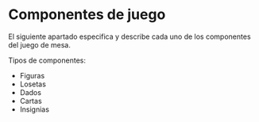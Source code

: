 # Componentes de juego

El siguiente apartado especifica y describe cada uno de los componentes del juego de mesa.

Tipos de componentes:

* Figuras
* Losetas
* Dados
* Cartas
* Insignias

